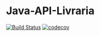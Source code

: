 # Java-API-Livraria

[![Build Status](https://travis-ci.org/Gileade/Java-API-Livraria.svg?branch=master)](https://travis-ci.org/Gileade/Java-API-Livraria)  [![codecov](https://codecov.io/gh/Gileade/Java-API-Livraria/branch/master/graph/badge.svg?token=2WO9J2OENX)](https://codecov.io/gh/Gileade/Java-API-Livraria)
